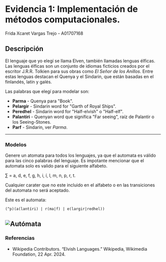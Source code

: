# Evidencia 1: Implementación de métodos computacionales. 

Frida Xcaret Vargas Trejo - A01707168  

## Descripción  
El lenguaje que yo elegí se llama Elven, también llamadas lenguas élficas. Las lenguas élficas son un conjunto de idiomas ficticios creados por el escritor J.R.R. Tolkien para sus obras como *El Señor de los Anillos*. Entre estas lenguas destacan el Quenya y el Sindarin, que están basadas en el finlandés, latín y galés.  

Las palabras que elegí para modelar son:  
- **Parma** - Quenya para "Book".  
- **Pelargir** - Sindarin word for "Garth of Royal Ships".  
- **Peredhel** - Sindarin word for "Half-elvish" o "Half-elf".  
- **Palantíri** - Quenyan word que significa "Far seeing", raíz de Palantir o los Seeing-Stones.  
- **Parf** - Sindarin, ver *Parma*.  

---

### Modelos

Genere un atomata para todos los lenguajes, ya que el automata es válido para las cinco palabras del lenguaje. Es impotante mencionar que el automata solo es valido para el siguiente alfabeto. 

∑ = a, d, e, f, g, h, i, í, l, m, n, p, r, t.

Cualquier carater que no este incluido en el alfabeto o en las transiciones del automata no será aceptado. 

Este es el automata: 

```
(^p)(a(lantíri) | r(ma|f) | e(largir|redhel))
```
![Autómata](/Evidencia1-IMC/automata.png)
---

### Referencias
- Wikipedia Contributors. “Elvish Languages.” Wikipedia, Wikimedia Foundation, 22 Apr. 2024.




